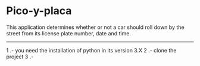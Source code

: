 # Pico-y-placa
This application determines whether or not a car should roll down by the street from its license plate number, date and time.

--------------------------------------------------------------------
1 .- you need the installation of python in its version 3.X
2 .- clone the project
3 .- 
